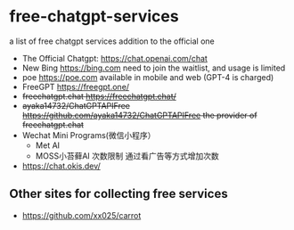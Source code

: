 # free-chatgpt-services
a list of free chatgpt services addition to the official one

- The Official Chatgpt: https://chat.openai.com/chat 
- New Bing https://bing.com need to join the waitlist, and usage is limited
- poe https://poe.com available in mobile and web (GPT-4 is charged)
- FreeGPT https://freegpt.one/
- ~~freechatgpt.chat https://freechatgpt.chat/~~
- ~~ayaka14732/ChatGPTAPIFree https://github.com/ayaka14732/ChatGPTAPIFree the provider of freechatgpt.chat~~
- Wechat Mini Programs(微信小程序）
  - Met AI
  - MOSS小苔藓AI 次数限制 通过看广告等方式增加次数
- https://chat.okis.dev/

## Other sites for collecting free services
- https://github.com/xx025/carrot

